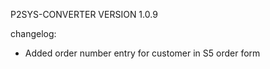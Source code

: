 P2SYS-CONVERTER VERSION 1.0.9

changelog:

- Added order number entry for customer in S5 order form
